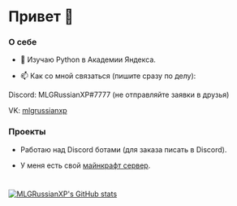 # Привет 👋

### О себе
- 🌱 Изучаю Python в Академии Яндекса.

- 📫 Как со мной связаться (пишите сразу по делу):

Discord: MLGRussianXP#7777 (не отправляйте заявки в друзья)

VK: [mlgrussianxp](https://vk.com/mlgrussianxp)

### Проекты
- Работаю над Discord ботами (для заказа писать в Discord).

- У меня есть свой [майнкрафт сервер](https://discord.gg/hhbaKr9ubp).

#
[![MLGRussianXP's GitHub stats](https://github-readme-stats.vercel.app/api?username=MLGRussianXP)](https://github.com/mlgrussianxp/github-readme-stats)
